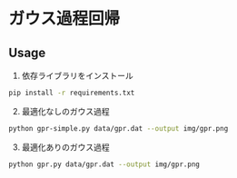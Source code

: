 # ガウス過程回帰

## Usage

1. 依存ライブラリをインストール

```bash
pip install -r requirements.txt
```

2. 最適化なしのガウス過程

```bash
python gpr-simple.py data/gpr.dat --output img/gpr.png
```

3. 最適化ありのガウス過程

```bash
python gpr.py data/gpr.dat --output img/gpr.png
```
